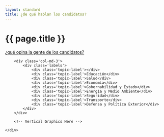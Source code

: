 ```yaml
---
layout: standard
title: ¿de qué hablan los candidatos?
---
```


<div class='row'>
    <div class='col-sm-6'>
        <h1 class='thin orange'>{{ page.title }}</h1>
    </div>
    <div class='col-sm-6 tright'>
        <a class='next-question' href='{{ site.baseurl }}/que-opina-la-gente'>
            <span class='question'>¿qué opina la gente de los candidatos?</span> <i class='icon-arrow-right'></i>
        </a>
    </div>
</div>


<div class='row row-topics'>
    <div class='tabla-comparativa' id='chart'>

        <div class='col-md-3'>
            <div class='labels'>
                <div class='topic-label'></div>
                <div class='topic-label'>Educación</div>
                <div class='topic-label'>Salud</div>
                <div class='topic-label'>Economía</div>
                <div class='topic-label'>Gobernabilidad y Estado</div>
                <div class='topic-label'>Energía y Medio Ambiente</div>
                <div class='topic-label'>Seguridad</div>
                <div class='topic-label'>Transporte</div>
                <div class='topic-label'>Defensa y Política Exterior</div>
            </div>
        </div>

        <!-- Vertical Graphics Here -->

    </div>
</div>

<!-- Libraries -->
<script src="{{ site.baseurl }}/js/lib/d3.v3.min.js" charset="utf-8"></script>
<script src="{{ site.baseurl }}/js/lib/underscore.js" charset="utf-8"></script>
<script src="{{ site.baseurl }}/js/lib/backbone.js" charset="utf-8"></script>
<script src="{{ site.baseurl }}/js/candidatometro.js"></script>
<script>

    var data = [
        {name: 'Evelyn Matthei',         url: 'agenda_matthei.json',          img: 'fot_evelyn_matthei.jpg'},
        {name: 'Michelle Bachelet',      url: 'agenda_bachelet.json',         img: 'fot_michelle_bachelet.jpg'},
        {name: 'Marco Enríquez-Ominami', url: 'agenda_enriquez_ominami.json', img: 'fot_marco_enriquez-ominami.jpg'},
        {name: 'Alfredo Sfeir',          url: 'agenda_sfeir.json',            img: 'fot_alfredo_sfeir.jpg'},
        {name: 'Roxana Miranda',         url: 'agenda_miranda.json',          img: 'fot_roxana_miranda.jpg'},
        {name: 'Marcel Claude',          url: 'agenda_claude.json',           img: 'fot_marcel_claude.jpg'},
        {name: 'Ricardo Israel',         url: 'agenda_israel.json',           img: 'fot_ricardo_israel.jpg'},
        {name: 'Tomás Jocelyn-Holt',     url: 'agenda_jocelyn_holt.json',     img: 'fot_tomas_jocelyn-holt.jpg'},
        {name: 'franco parisi',          url: 'agenda_parisi.json',           img: 'fot_franco_parisi.jpg'}
    ];

    data.forEach(function(d) {
        d.url = '{{ site.baseurl }}/data/agenda/' + d.url;
    });

    var mdset = Candidatometro.MultiDataset().data(data);

    var bubbleChart = new Candidatometro.BubbleChart()
        .mdataset(mdset);

    // <div class='col-md-1'>
    //   <div class='avatar'>
    //     <img class='img-circle img-responsive' src='{{ site.baseurl }}/img/fot_evelyn_matthei.jpg'>
    //     <h6 class='bold uc'>Evelyn Matthei</h6>
    //   </div>
    //   <div class='graph-vertical'>
    //   </div>
    // </div>

    var colCandidato = d3.select('#chart').selectAll('div.col-md-1')
        .data(data)
        .enter()
        .append('div')
        .attr('class', 'col-md-1');

    var divAvatar = colCandidato.append('div')
        .attr('class', 'avatar');

    var divChart = colCandidato.append('div')
        .attr('class', 'graph-vertical');

    divAvatar.append('img')
        .attr('class', 'img-circle img-responsive')
        .attr('src', function(d) { return '{{ site.baseurl }}/img/' + d.img; });

    divAvatar.append('h6')
        .attr('class', 'bold uc')
        .text(function(d) { return d.name; });

    divChart.call(bubbleChart);

</script>